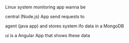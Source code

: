 Linux system monitoring  app wanna be

central (Node.js) App send requests to 

agent (java app) and stores system ifo data in a MongoDB

ui is a Angular App that shows these data

